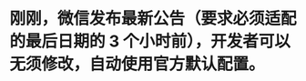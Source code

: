 <!--
 * @Author: Jiaqi s@94xy.com
 * @Date: 2023-08-28 18:16:03
 * @LastEditTime: 2023-09-14 20:41:23
-->

# 刚刚，微信发布最新公告（要求必须适配的最后日期的 3 个小时前），开发者可以无须修改，自动使用官方默认配置。
